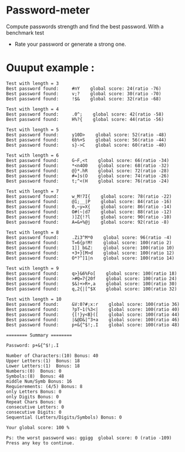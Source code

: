 # Password-meter
Compute passwords strength and find the best password. With a benchmark test
- Rate your password or generate a strong one.

# Ouuput example : 

    Test with length = 3
    Best password found:     #nY    global score: 24(ratio -76)
    Best password found:     v;?    global score: 30(ratio -70)
    Best password found:     !$&    global score: 32(ratio -68)

    Test with length = 4
    Best password found:     .0^;    global score: 42(ratio -58)
    Best password found:     H%?{    global score: 44(ratio -56)

    Test with length = 5
    Best password found:     y10D>    global score: 52(ratio -48)
    Best password found:     6b%+S    global score: 56(ratio -44)
    Best password found:     s}->C    global score: 60(ratio -40)

    Test with length = 6
    Best password found:     G~F,<t    global score: 66(ratio -34)
    Best password found:     *<n4O0    global score: 68(ratio -32)
    Best password found:     @}*.hR    global score: 72(ratio -28)
    Best password found:     #=]s(O    global score: 74(ratio -26)
    Best password found:     t;^<(H    global score: 76(ratio -24)

    Test with length = 7
    Best password found:     w_M!7I{    global score: 78(ratio -22)
    Best password found:     @1;__|P    global score: 84(ratio -16)
    Best password found:     0,~y=X{    global score: 86(ratio -14)
    Best password found:     O#(~|d7    global score: 88(ratio -12)
    Best password found:     )]Z{!?l    global score: 90(ratio -10)
    Best password found:     A=&+%@j    global score: 92(ratio -8)

    Test with length = 8
    Best password found:     .Zi3^M*0    global score: 96(ratio -4)
    Best password found:     T=6{p!M!    global score: 100(ratio 2)
    Best password found:     1]]_b&Z:    global score: 100(ratio 10)
    Best password found:     +3+}[M>d    global score: 100(ratio 12)
    Best password found:     O*?^]1|n    global score: 100(ratio 14)

    Test with length = 9
    Best password found:     q>}&6%Fo[    global score: 100(ratio 18)
    Best password found:     >#Q=7{20f    global score: 100(ratio 24)
    Best password found:     $&)+>R+,a    global score: 100(ratio 30)
    Best password found:     q,2{|[^$X    global score: 100(ratio 32)

    Test with length = 10
    Best password found:     &V:0?#;x:r    global score: 100(ratio 36)
    Best password found:     ?pT~1(%3<|    global score: 100(ratio 40)
    Best password found:     {[!}y<B}([    global score: 100(ratio 44)
    Best password found:     |&@D&|^3+a    global score: 100(ratio 46)
    Best password found:     p+&{^$!;.I    global score: 100(ratio 48)

    ======== Summary ========

    Password: p+&{^$!;.I

    Number of Characters:(10) Bonus: 40
    Upper Letters:(1)  Bonus: 18
    Lower Letters:(1)  Bonus: 18
    Numbers:(0)  Bonus: 0
    Symbols:(8)  Bonus: 48
    middle Num/Symb Bonus: 16
    Requierements: (4/5) Bonus: 8
    only Letters Bonus: 0
    only Digits Bonus: 0
    Repeat Chars Bonus: 0
    consecutive Letters: 0
    consecutive Digits: 0
    Sequential (Letters/Digits/Symbols) Bonus: 0

    Your global score: 100 %

    Ps: the worst password was: ggigg  global score: 0 (ratio -109)
    Press any key to continue.






